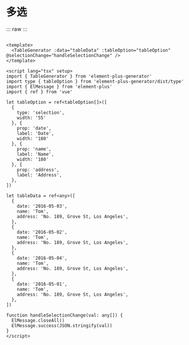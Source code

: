 <script setup>
import SelectionTable from './../../../element-plus-generator-demo/src/views/Table/components/SelectionTable.vue'
</script>

# 多选

<div class="code">

::: raw
<SelectionTable/>
:::

```vue

<template>
  <TableGenerator :data="tableData" :tableOption="tableOption" @selectionChange="handleSelectionChange" />
</template>

<script lang="tsx" setup>
import { TableGenerator } from 'element-plus-generator'
import type { tableOption } from 'element-plus-generator/dist/type'
import { ElMessage } from 'element-plus'
import { ref } from 'vue'

let tableOption = ref<tableOption[]>([
  {
    type: 'selection',
    width: '55'
  }, {
    prop: 'date',
    label: 'Date',
    width: '180'
  }, {
    prop: 'name',
    label: 'Name',
    width: '180'
  }, {
    prop: 'address',
    label: 'Address',
  },
])

let tableData = ref<any>([
  {
    date: '2016-05-03',
    name: 'Tom',
    address: 'No. 189, Grove St, Los Angeles',
  },
  {
    date: '2016-05-02',
    name: 'Tom',
    address: 'No. 189, Grove St, Los Angeles',
  },
  {
    date: '2016-05-04',
    name: 'Tom',
    address: 'No. 189, Grove St, Los Angeles',
  },
  {
    date: '2016-05-01',
    name: 'Tom',
    address: 'No. 189, Grove St, Los Angeles',
  },
])

function handleSelectionChange(val: any[]) {
  ElMessage.closeAll()
  ElMessage.success(JSON.stringify(val))
}
</script>

```

</div>